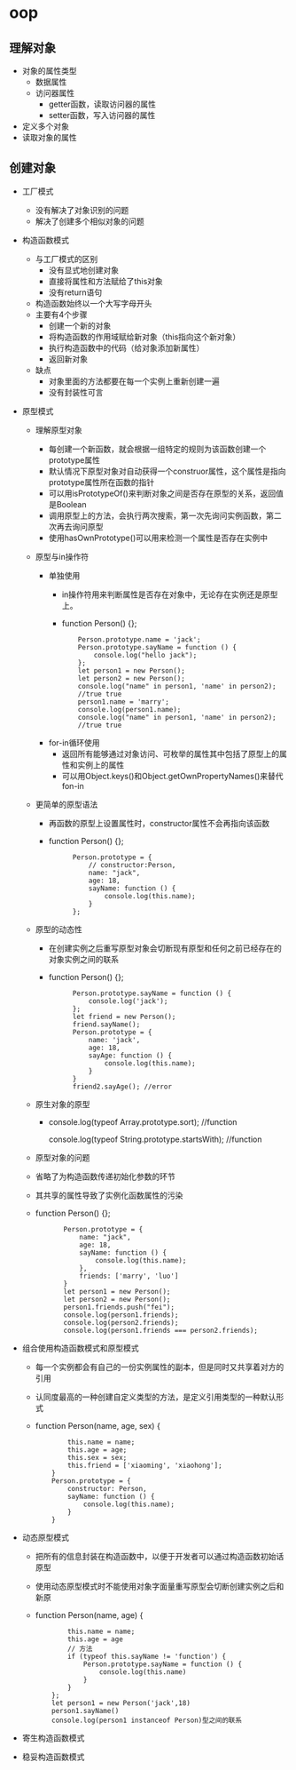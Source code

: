 # oop

## 理解对象

* 对象的属性类型
  + 数据属性
  + 访问器属性
    - getter函数，读取访问器的属性
    - setter函数，写入访问器的属性
* 定义多个对象
* 读取对象的属性

## 创建对象 

* 工厂模式
  + 没有解决了对象识别的问题
  + 解决了创建多个相似对象的问题
* 构造函数模式
  + 与工厂模式的区别
    - 没有显式地创建对象
    - 直接将属性和方法赋给了this对象
    - 没有return语句
  + 构造函数始终以一个大写字母开头
  + 主要有4个步骤
    - 创建一个新的对象
    - 将构造函数的作用域赋给新对象（this指向这个新对象）
    - 执行构造函数中的代码（给对象添加新属性）
    - 返回新对象
  + 缺点
    - 对象里面的方法都要在每一个实例上重新创建一遍
    - 没有封装性可言
* 原型模式
  + 理解原型对象
    - 每创建一个新函数，就会根据一组特定的规则为该函数创建一个prototype属性
    - 默认情况下原型对象对自动获得一个construor属性，这个属性是指向prototype属性所在函数的指针
    - 可以用isPrototypeOf()来判断对象之间是否存在原型的关系，返回值是Boolean
    - 调用原型上的方法，会执行两次搜索，第一次先询问实例函数，第二次再去询问原型
    - 使用hasOwnPrototype()可以用来检测一个属性是否存在实例中
  + 原型与in操作符
    - 单独使用
      - in操作符用来判断属性是否存在对象中，无论存在实例还是原型上。
      - function Person() {};

                Person.prototype.name = 'jack';
                Person.prototype.sayName = function () {
                    console.log("hello jack");
                };
                let person1 = new Person();
                let person2 = new Person();
                console.log("name" in person1, 'name' in person2);
                //true true
                person1.name = 'marry';
                console.log(person1.name);
                console.log("name" in person1, 'name' in person2);
                //true true

    - for-in循环使用
      - 返回所有能够通过对象访问、可枚举的属性其中包括了原型上的属性和实例上的属性
      - 可以用Object.keys()和Object.getOwnPropertyNames()来替代fon-in
  + 更简单的原型语法
    - 再函数的原型上设置属性时，constructor属性不会再指向该函数
    - function Person() {};

                Person.prototype = {
                    // constructor:Person,
                    name: "jack",
                    age: 18,
                    sayName: function () {
                        console.log(this.name);
                    }
                };

  + 原型的动态性
    - 在创建实例之后重写原型对象会切断现有原型和任何之前已经存在的对象实例之间的联系
    - function Person() {};

                Person.prototype.sayName = function () {
                    console.log('jack');
                };
                let friend = new Person();
                friend.sayName();
                Person.prototype = {
                    name: 'jack',
                    age: 18,
                    sayAge: function () {
                        console.log(this.name);
                    }
                }
                friend2.sayAge(); //error

  + 原生对象的原型
    - console.log(typeof Array.prototype.sort); //function

      console.log(typeof String.prototype.startsWith); //function

  + 原型对象的问题

   - 省略了为构造函数传递初始化参数的环节
   - 其共享的属性导致了实例化函数属性的污染
   - function Person() {}; 

                Person.prototype = {
                    name: "jack",
                    age: 18,
                    sayName: function () {
                        console.log(this.name);
                    },
                    friends: ['marry', 'luo']
                }
                let person1 = new Person();
                let person2 = new Person();
                person1.friends.push("fei");
                console.log(person1.friends);
                console.log(person2.friends);
                console.log(person1.friends === person2.friends);

* 组合使用构造函数模式和原型模式
  + 每一个实例都会有自己的一份实例属性的副本，但是同时又共享着对方的引用
  + 认同度最高的一种创建自定义类型的方法，是定义引用类型的一种默认形式
  + function Person(name, age, sex) {

                this.name = name;
                this.age = age;
                this.sex = sex;
                this.friend = ['xiaoming', 'xiaohong'];
            }
            Person.prototype = {
                constructor: Person,
                sayName: function () {
                    console.log(this.name);
                }
            }

* 动态原型模式
  + 把所有的信息封装在构造函数中，以便于开发者可以通过构造函数初始话原型
  + 使用动态原型模式时不能使用对象字面量重写原型会切断创建实例之后和新原
  + function Person(name, age) {

                this.name = name;
                this.age = age
                // 方法
                if (typeof this.sayName != 'function') {
                    Person.prototype.sayName = function () {
                        console.log(this.name)
                    }
                }
            };
            let person1 = new Person('jack',18)
            person1.sayName()
            console.log(person1 instanceof Person)型之间的联系

* 寄生构造函数模式
* 稳妥构造函数模式
